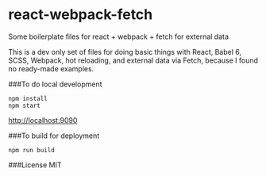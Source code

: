# react-webpack-fetch
Some boilerplate files for react + webpack + fetch for external data

This is a dev only set of files for doing basic things with React, Babel 6, SCSS, Webpack, hot reloading, and external data via Fetch, because I found no ready-made examples.

###To do local development
```
npm install
npm start
```
[http://localhost:9090](http://localhost:9090)

###To build for deployment
```
npm run build
```

###License
MIT

